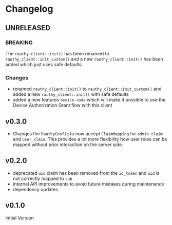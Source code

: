 # Changelog

## UNRELEASED

### BREAKING

The `rauthy_client::init()` has been renamed to `rauthy_client::init_custom()` and a new `rauthy_client::init()`
has been added which just uses safe defaults.

### Changes

- renamed `rauthy_client::init()` to `rauthy_client::init_custom()` and added a new `rauthy_client::init()`
  with safe defaults
- added a new features `device-code` which will make it possible to use the Device Authorization Grant flow
  with this client

## v0.3.0

- Changes the `RauthyConfig` to now accept `ClaimMapping` for `admin_claim` and `user_claim`.
  This provides a lot more flexibility how user roles can be mapped without prior interaction on
  the server side.

## v0.2.0

- deprecated `uid` claim has been removed from the `id_token` and `uid` is not correctly mapped to `sub`
- internal API improvements to avoid future mistakes during maintenance
- dependency updates

## v0.1.0

Initial Version
